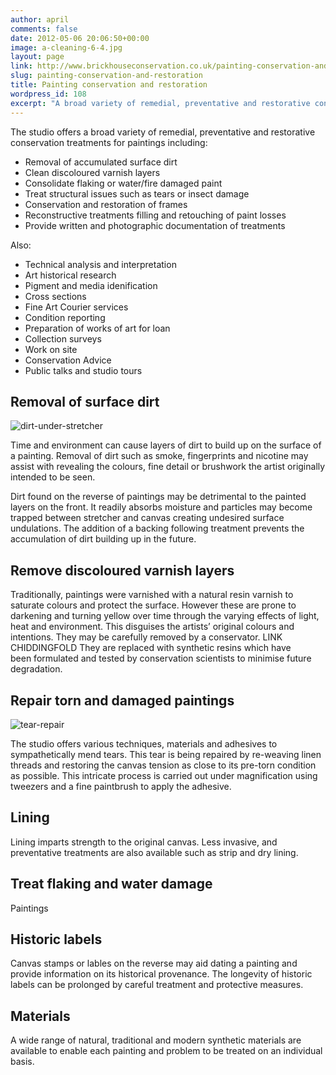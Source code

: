 ```yaml
---
author: april
comments: false
date: 2012-05-06 20:06:50+00:00
image: a-cleaning-6-4.jpg
layout: page
link: http://www.brickhouseconservation.co.uk/painting-conservation-and-restoration/
slug: painting-conservation-and-restoration
title: Painting conservation and restoration
wordpress_id: 108
excerpt: "A broad variety of remedial, preventative and restorative conservation treatments for paintings"
---
```


The studio offers a broad variety of remedial, preventative and restorative conservation treatments for paintings including:

* Removal of accumulated surface dirt
* Clean discoloured varnish layers
* Consolidate flaking or water/fire damaged paint
* Treat structural issues such as tears or insect damage
* Conservation and restoration of frames
* Reconstructive treatments filling and retouching of paint losses
* Provide written and photographic documentation of treatments

Also:	

* Technical analysis and interpretation
* Art historical research
* Pigment and media idenification
* Cross sections
* Fine Art Courier services
* Condition reporting
* Preparation of works of art for loan
* Collection surveys
* Work on site
* Conservation Advice
* Public talks and studio tours

## Removal of surface dirt

![dirt-under-stretcher](http://www.brickhouseconservation.co.uk/wp-content/uploads/2012/05/dirt-under-stretcherC1-300x400.jpg)

Time and environment can cause layers of dirt to build up on the surface of a painting. Removal of dirt such as smoke, fingerprints and nicotine may assist with revealing the colours, fine detail or brushwork the artist originally intended to be seen.

Dirt found on the reverse of paintings may be detrimental to the painted layers on the front. It readily absorbs moisture and particles may become trapped between stretcher and canvas creating undesired surface undulations. The addition of a backing following treatment prevents the accumulation of dirt building up in the future.

## Remove discoloured varnish layers

Traditionally, paintings were varnished with a natural resin varnish to saturate colours and protect the surface. However these are prone to darkening and turning yellow over time through the varying effects of light, heat and environment. This disguises the artists’ original colours and intentions. They may be carefully removed by a conservator. LINK CHIDDINGFOLD They are replaced with synthetic resins which have been formulated and tested by conservation scientists to minimise future degradation.

## Repair torn and damaged paintings

![tear-repair](http://www.brickhouseconservation.co.uk/wp-content/uploads/2012/05/tear-repair-C-580x404.jpg)

The studio offers various techniques, materials and adhesives to sympathetically mend tears. This tear is being repaired by re-weaving linen threads and restoring the canvas tension as close to its pre-torn condition as possible. This intricate process is carried out under magnification using tweezers and a fine paintbrush to apply the adhesive.

## Lining
Lining imparts strength to the original canvas. Less invasive, and preventative treatments are also available such as strip and dry lining.

## Treat flaking and water damage
Paintings

## Historic labels
Canvas stamps or lables on the reverse may aid dating a painting and provide information on its historical provenance. The longevity of historic labels can be prolonged by careful treatment and protective measures.

## Materials
A wide range of natural, traditional and modern synthetic materials are available to enable each painting and problem to be treated on an individual basis.
